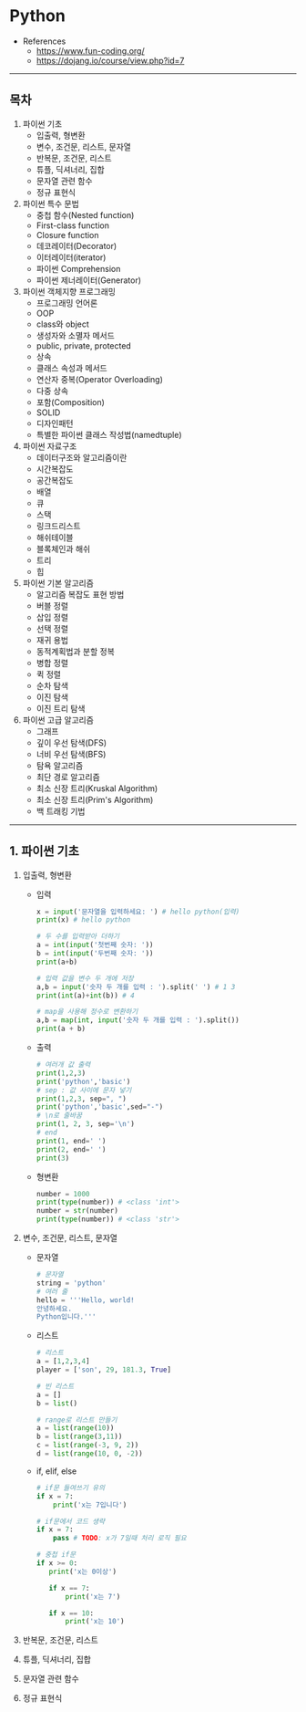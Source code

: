 # Python

- References
  - https://www.fun-coding.org/
  - https://dojang.io/course/view.php?id=7

---

## 목차

1. 파이썬 기초
   - 입출력, 형변환
   - 변수, 조건문, 리스트, 문자열
   - 반복문, 조건문, 리스트
   - 튜플, 딕셔너리, 집합
   - 문자열 관련 함수
   - 정규 표현식
2. 파이썬 특수 문법
   - 중첩 함수(Nested function)
   - First-class function
   - Closure function
   - 데코레이터(Decorator)
   - 이터레이터(iterator)
   - 파이썬 Comprehension
   - 파이썬 제너레이터(Generator)
3. 파이썬 객체지향 프로그래밍
   - 프로그래밍 언어론
   - OOP
   - class와 object
   - 생성자와 소멸자 메서드
   - public, private, protected
   - 상속
   - 클래스 속성과 메서드
   - 연산자 중복(Operator Overloading)
   - 다중 상속
   - 포함(Composition)
   - SOLID
   - 디자인패턴
   - 특별한 파이썬 클래스 작성법(namedtuple)
4. 파이썬 자료구조
   - 데이터구조와 알고리즘이란
   - 시간복잡도
   - 공간복잡도
   - 배열
   - 큐
   - 스택
   - 링크드리스트
   - 해쉬테이블
   - 블록체인과 해쉬
   - 트리
   - 힙
5. 파이썬 기본 알고리즘
   - 알고리즘 복잡도 표현 방법
   - 버블 정렬
   - 삽입 정렬
   - 선택 정렬
   - 재귀 용법
   - 동적계획법과 분할 정복
   - 병합 정렬
   - 퀵 정렬
   - 순차 탐색
   - 이진 탐색
   - 이진 트리 탐색
6. 파이썬 고급 알고리즘
   - 그래프
   - 깊이 우선 탐색(DFS)
   - 너비 우선 탐색(BFS)
   - 탐욕 알고리즘
   - 최단 경로 알고리즘
   - 최소 신장 트리(Kruskal Algorithm)
   - 최소 신장 트리(Prim's Algorithm)
   - 백 트래킹 기법

---

## 1. 파이썬 기초

1. 입출력, 형변환

   - 입력

     ```python
     x = input('문자열을 입력하세요: ') # hello python(입력)
     print(x) # hello python

     # 두 수를 입력받아 더하기
     a = int(input('첫번째 숫자: '))
     b = int(input('두번째 숫자: '))
     print(a+b)

     # 입력 값을 변수 두 개에 저장
     a,b = input('숫자 두 개를 입력 : ').split(' ') # 1 3
     print(int(a)+int(b)) # 4

     # map을 사용해 정수로 변환하기
     a,b = map(int, input('숫자 두 개를 입력 : ').split())
     print(a + b)
     ```

   - 출력
     ```python
     # 여러개 값 출력
     print(1,2,3)
     print('python','basic')
     # sep : 값 사이에 문자 넣기
     print(1,2,3, sep=", ")
     print('python','basic',sed="-")
     # \n로 줄바꿈
     print(1, 2, 3, sep='\n')
     # end
     print(1, end=' ')
     print(2, end=' ')
     print(3)
     ```
   - 형변환
     ```python
     number = 1000
     print(type(number)) # <class 'int'>
     number = str(number)
     print(type(number)) # <class 'str'>
     ```

2. 변수, 조건문, 리스트, 문자열

   - 문자열

     ```python
     # 문자열
     string = 'python'
     # 여러 줄
     hello = '''Hello, world!
     안녕하세요.
     Python입니다.'''
     ```

   - 리스트

     ```python
     # 리스트
     a = [1,2,3,4]
     player = ['son', 29, 181.3, True]

     # 빈 리스트
     a = []
     b = list()

     # range로 리스트 만들기
     a = list(range(10))
     b = list(range(3,11))
     c = list(range(-3, 9, 2))
     d = list(range(10, 0, -2))
     ```

   - if, elif, else

     ```python
     # if문 들여쓰기 유의
     if x = 7:
         print('x는 7입니다')

     # if문에서 코드 생략
     if x = 7:
         pass # TODO: x가 7일때 처리 로직 필요

     # 중첩 if문
     if x >= 0:
        print('x는 0이상')

        if x == 7:
            print('x는 7')

        if x == 10:
            print('x는 10')
     ```

3. 반복문, 조건문, 리스트
4. 튜플, 딕셔너리, 집합
5. 문자열 관련 함수
6. 정규 표현식

